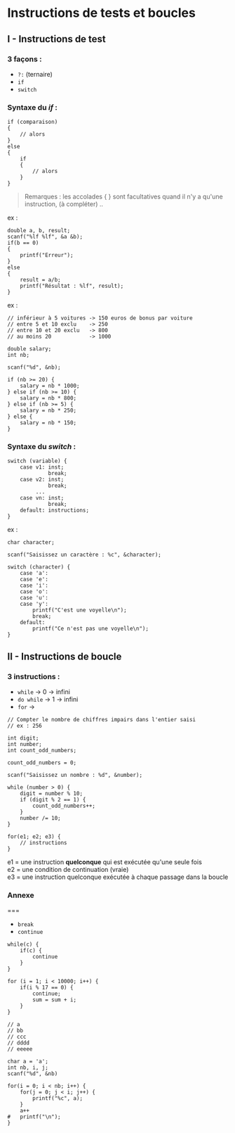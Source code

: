 # Instructions de tests et boucles

## I - Instructions de test

### 3 façons :

* `?:` (ternaire)
* `if`
* `switch`

### Syntaxe du *if* :

```
if (comparaison)
{
	// alors
}
else
{
	if 
	{
		// alors
	}
}
```

> Remarques : les accolades { } sont facultatives quand il n'y a qu'une instruction, (à compléter) .. 

ex :

```
double a, b, result;
scanf("%lf %lf", &a &b);
if(b == 0)
{
	printf("Erreur");
}
else
{
	result = a/b;
	printf("Résultat : %lf", result);
}
```

ex :

```
// inférieur à 5 voitures -> 150 euros de bonus par voiture
// entre 5 et 10 exclu    -> 250
// entre 10 et 20 exclu   -> 800
// au moins 20            -> 1000

double salary;
int nb;

scanf("%d", &nb);

if (nb >= 20) {
	salary = nb * 1000;
} else if (nb >= 10) {
	salary = nb * 800;
} else if (nb >= 5) {
	salary = nb * 250;
} else {
	salary = nb * 150;
}
```

### Syntaxe du *switch* :

```
switch (variable) {
	case v1: inst;
			 break;
	case v2: inst;
			 break;
	     ...
	case vn: inst;
			 break;
	default: instructions;
}
```

ex :

```
char character;

scanf("Saisissez un caractère : %c", &character);

switch (character) {
	case 'a':
	case 'e':
	case 'i':
	case 'o':
	case 'u':
	case 'y':
		printf("C'est une voyelle\n");
		break;
	default:
		printf("Ce n'est pas une voyelle\n");
}
```

## II - Instructions de boucle

### 3 instructions :

* `while`    -> 0 -> infini
* `do while` -> 1 -> infini
* `for`      ->

```
// Compter le nombre de chiffres impairs dans l'entier saisi
// ex : 256

int digit;
int number;
int count_odd_numbers;

count_odd_numbers = 0;

scanf("Saisissez un nombre : %d", &number);

while (number > 0) {
	digit = number % 10;
	if (digit % 2 == 1) {
		count_odd_numbers++;
	}
	number /= 10;
}
```

```
for(e1; e2; e3) {
	// instructions
}
```
e1 = une instruction **quelconque** qui est exécutée qu'une seule fois   
e2 = une condition de continuation (vraie)  
e3 = une instruction quelconque exécutée à chaque passage dans la boucle


### Annexe
===

* `break`
* `continue`

```
while(c) {
	if(c) {
		continue
	}
}
```

```
for (i = 1; i < 10000; i++) {
	if(i % 17 == 0) {
		continue;
		sum = sum + i;
	}
}
```

```
// a
// bb
// ccc
// dddd
// eeeee

char a = 'a';
int nb, i, j;
scanf("%d", &nb)

for(i = 0; i < nb; i++) {
	for(j = 0; j < i; j++) {
		printf("%c", a);
	}
	a++
# 	printf("\n");
}
```
